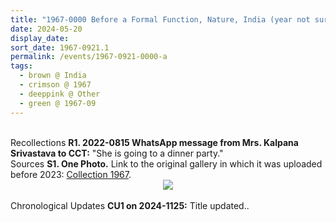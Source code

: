 ```yaml
---
title: "1967-0000 Before a Formal Function, Nature, India (year not sure)"
date: 2024-05-20
display_date: 
sort_date: 1967-0921.1
permalink: /events/1967-0921-0000-a
tags:
  - brown @ India
  - crimson @ 1967
  - deeppink @ Other
  - green @ 1967-09
---
```


<br>

<wave-list>
  <list-title color="DarkSeaGreen" width="65"> Recollections</list-title>
  <list-item color="BlanchedAlmond"  width="280"><b>R1. 2022-0815 WhatsApp message from Mrs. Kalpana Srivastava to CCT:</b> "She is going to a dinner party."</list-item>  
</wave-list>

<br>

<wave-list>
  <list-title color="DarkSeaGreen" width="40">Sources</list-title>
  <list-item color="BlanchedAlmond"  width="280"><b>S1. One Photo.</b> Link to the original gallery in which it was uploaded before 2023: <a href="https://eternalmoments.smugmug.com/Collections/Mrs-Kalpana-Srivastava-Collection/1967/">Collection 1967</a>.</list-item>
</wave-list>

<div style="text-align: center"><img src="https://pub-bcc3cbe9b1e94ba1ac28915f7a3900fa.r2.dev/1967-0000_Before_a_Formal_Function_Nature_India_(year_not_sure)_01_(Mrs._Kalpana_Srivastava_Collection).jpg" /></div>

<br>

<wave-list>
  <list-title color="DarkSeaGreen" width="110">Chronological Updates</list-title>
  <list-item color="BlanchedAlmond" width="280"><b>CU1 on 2024-1125:</b> Title updated.</b></font></a>.</list-item>